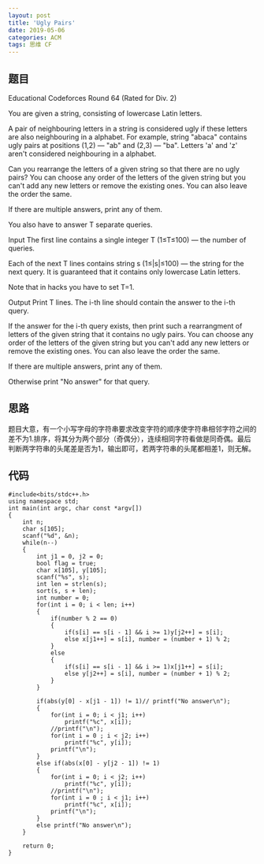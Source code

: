 ```yaml
---
layout: post
title: 'Ugly Pairs'
date: 2019-05-06
categories: ACM
tags: 思维 CF
---
```

## 题目
Educational Codeforces Round 64 (Rated for Div. 2)

You are given a string, consisting of lowercase Latin letters.

A pair of neighbouring letters in a string is considered ugly if these letters are also neighbouring in a alphabet. For example, string "abaca" contains ugly pairs at positions (1,2) — "ab" and (2,3) — "ba". Letters 'a' and 'z' aren't considered neighbouring in a alphabet.

Can you rearrange the letters of a given string so that there are no ugly pairs? You can choose any order of the letters of the given string but you can't add any new letters or remove the existing ones. You can also leave the order the same.

If there are multiple answers, print any of them.

You also have to answer T separate queries.

Input
The first line contains a single integer T (1≤T≤100) — the number of queries.

Each of the next T lines contains string s (1≤|s|≤100) — the string for the next query. It is guaranteed that it contains only lowercase Latin letters.

Note that in hacks you have to set T=1.

Output
Print T lines. The i-th line should contain the answer to the i-th query.

If the answer for the i-th query exists, then print such a rearrangment of letters of the given string that it contains no ugly pairs. You can choose any order of the letters of the given string but you can't add any new letters or remove the existing ones. You can also leave the order the same.

If there are multiple answers, print any of them.

Otherwise print "No answer" for that query.
## 思路
题目大意，有一个小写字母的字符串要求改变字符的顺序使字符串相邻字符之间的差不为1.排序，将其分为两个部分（奇偶分），连续相同字符看做是同奇偶。最后判断两字符串的头尾差是否为1，输出即可，若两字符串的头尾都相差1，则无解。
## 代码
```clike
#include<bits/stdc++.h>
using namespace std;
int main(int argc, char const *argv[])
{
    int n;
    char s[105];
    scanf("%d", &n);
    while(n--)
    {
        int j1 = 0, j2 = 0;
        bool flag = true;
        char x[105], y[105];
        scanf("%s", s);
        int len = strlen(s);
        sort(s, s + len);
        int number = 0;
        for(int i = 0; i < len; i++)
        {
            if(number % 2 == 0)
            {
                if(s[i] == s[i - 1] && i >= 1)y[j2++] = s[i];
                else x[j1++] = s[i], number = (number + 1) % 2;
            }
            else
            {
                if(s[i] == s[i - 1] && i >= 1)x[j1++] = s[i];
                else y[j2++] = s[i], number = (number + 1) % 2;
            }
        }

        if(abs(y[0] - x[j1 - 1]) != 1)// printf("No answer\n");
        {
            for(int i = 0; i < j1; i++)
                printf("%c", x[i]);
            //printf("\n");
            for(int i = 0 ; i < j2; i++)
                printf("%c", y[i]);
            printf("\n");
        }
        else if(abs(x[0] - y[j2 - 1]) != 1)
        {
            for(int i = 0; i < j2; i++)
                printf("%c", y[i]);
            //printf("\n");
            for(int i = 0 ; i < j1; i++)
                printf("%c", x[i]);
            printf("\n");
        }
        else printf("No answer\n");
    }

    return 0;
}
```
